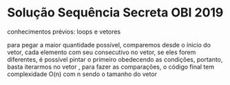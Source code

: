 # Solução Sequência Secreta OBI 2019

conhecimentos prévios: loops e vetores

para pegar a maior quantidade possível, comparemos desde o ínicio do vetor, cada elemento com seu consecutivo no vetor, se eles forem diferentes, é possível pintar o primeiro obedecendo as condições, portanto, basta iterarmos no vetor ,
para fazer as comparações, o código final tem complexidade O(n) com n sendo o tamanho do vetor

